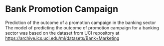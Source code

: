 # Bank Promotion Campaign
Prediction of the outcome of a promotion campaign in the banking sector
The model of predicting the outcome of promotion campaign for a banking sector was based on the dataset from UCI repository at https://archive.ics.uci.edu/ml/datasets/Bank+Marketing
